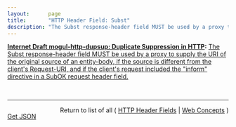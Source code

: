 ```yaml
---
layout:      page
title:       "HTTP Header Field: Subst"
description: "The Subst response-header field MUST be used by a proxy to supply the URI of the original source of an entity-body, if the source is different from the client's Request-URI, and if the client's request included the \"inform\" directive in a SubOK request header field."
---
```


**[Internet Draft mogul-http-dupsup: Duplicate Suppression in HTTP](/specs/IETF/I-D/mogul-http-dupsup "A significant fraction of Web content is often exactly duplicated under several different URIs. This duplication can lead to suboptimal use of network bandwidth, and unnecessary latency for users. Much of this duplication can be avoided through the use of a simple mechanism, described here, which allows a cache to efficiently substitute one byte-for-byte identical value for another. By doing so, the cache avoids some or all of the network costs associated with retrieving the duplicate value."):** [The Subst response-header field MUST be used by a proxy to supply the URI of the original source of an entity-body, if the source is different from the client's Request-URI, and if the client's request included the "inform" directive in a SubOK request header field.](http://tools.ietf.org/html/draft-mogul-http-dupsup#section-5.2.2 "Read documentation for HTTP Header Field &#34;Subst&#34;")

<br/>
<hr/>

<p style="float : left"><a href="Subst.json" title="Get JSON representing this particular Web Concept">Get JSON</a></p>
<p style="text-align: right">Return to list of all ( <a href="../http-headers">HTTP Header Fields</a> | <a href="../">Web Concepts</a> )</p>

